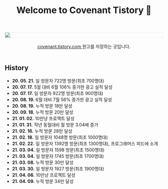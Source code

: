 
<h1 align="center"> Welcome to Covenant Tistory  👋</h1>

<br />

<br />
<img src="./img/main.png?raw=true" align="center" style="display: block; margin: 0px auto; display: block; height: auto; border:1px solid #eaeaea; padding: 0px;" width="" >
<br />

<div align=center>
  <a href="https://covenant.tistory.com/"> covenant.tistory.com </a> 원고를 저장하는 곳입니다.
</div>

<br />

## History

- __20. 05. 21.__ 일 방문자 722명 방문(최초 700명대)
- __20. 07. 17.__ 5월 대비 6월 106% 증가한 광고 실적 달성
- __20. 07. 17.__ 일 방문자 922명 방문(최초 900명대)
- __20. 08. 19.__ 6월 대비 7월 56% 증가한 광고 실적 달성
- __20. 08. 19.__ 누적 방문 18만 달성
- __20. 09. 18.__ 누적 방문 20만 달성
- __21. 01. 02.__ 10만냥 프로젝트 달성
- __21. 01. 31.__ 작년 동월대비 월 방문 3.04배 증가
- __21. 02. 16.__ 누적 방문 28만 달성
- __21. 02. 18.__ 일 방문자 1048명 방문(최초 1000명대)
- __21. 02. 22.__ 일 방문자 1392명 방문(최초 1300명대), 프로그래머스 피드에 소개
- __21. 03. 04.__ 일 방문자 1598 방문(최초 1500명대)
- __21. 03. 04.__ 일 방문자 1745 방문(최초 1700명대)
- __21. 03. 08.__ 누적 방문 30만 달성
- __21. 03. 30.__ 일 방문자 1927 방문(최초 1900명대)
- __21. 04. 06.__ 10만냥 프로젝트 달성
- __21. 04. 09.__ 누적 방문 34만 달성

<br />

<!-- 
<br />
<img src="./img/list.PNG?raw=true" align="center" style="display: block; margin: 0px auto; display: block; height: auto; border:1px solid #eaeaea; padding: 0px;" width="" >
<br />

- 올해 2월과 5월을 비교했을 때 2.2배 방문자수가 증가했습니다. 

-->
